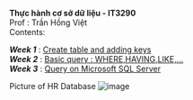 **Thực hành cơ sở dữ liệu - IT3290 <br>**
Prof : Trần Hồng Việt <br>
Contents:<br>

***Week 1*** : [Create table and adding keys](https://github.com/mrtien12/postgreSQL-assignment/tree/main/week1)<br>
***Week 2*** : [Basic query : WHERE,HAVING,LIKE,...](https://github.com/mrtien12/postgreSQL-assignment/tree/main/week2)<br>
***Week 3*** : [Query on Microsoft SQL Server](https://github.com/mrtien12/postgreSQL-assignment/tree/main/week3)<br>

Picture of HR Database 
![image](https://user-images.githubusercontent.com/86244629/163422662-db89537b-7052-46d5-b61a-79543e2684b4.png)
